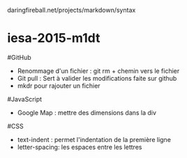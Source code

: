 daringfireball.net/projects/markdown/syntax
# iesa-2015-m1dt 

#GitHub

* Renommage d'un fichier : git rm + chemin vers le fichier
* Git pull : Sert à valider les modifications faite sur github 
* mkdr pour rajouter un fichier


#JavaScript

* Google Map : mettre des dimensions dans la div

#CSS
* text-indent : permet l'indentation de la première ligne
* letter-spacing: les espaces entre les lettres